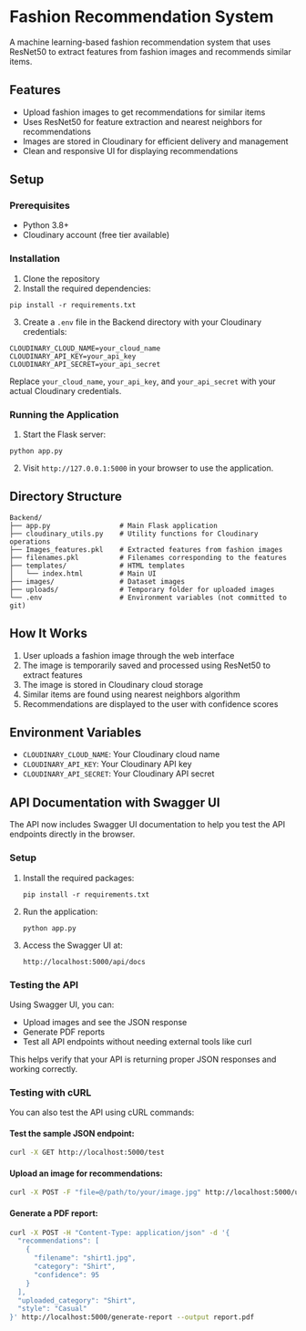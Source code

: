 # Fashion Recommendation System

A machine learning-based fashion recommendation system that uses ResNet50 to extract features from fashion images and recommends similar items.

## Features

- Upload fashion images to get recommendations for similar items
- Uses ResNet50 for feature extraction and nearest neighbors for recommendations
- Images are stored in Cloudinary for efficient delivery and management
- Clean and responsive UI for displaying recommendations

## Setup

### Prerequisites

- Python 3.8+
- Cloudinary account (free tier available)

### Installation

1. Clone the repository
2. Install the required dependencies:
```
pip install -r requirements.txt
```

3. Create a `.env` file in the Backend directory with your Cloudinary credentials:
```
CLOUDINARY_CLOUD_NAME=your_cloud_name
CLOUDINARY_API_KEY=your_api_key
CLOUDINARY_API_SECRET=your_api_secret
```

Replace `your_cloud_name`, `your_api_key`, and `your_api_secret` with your actual Cloudinary credentials.

### Running the Application

1. Start the Flask server:
```
python app.py
```

2. Visit `http://127.0.0.1:5000` in your browser to use the application.

## Directory Structure

```
Backend/
├── app.py                 # Main Flask application
├── cloudinary_utils.py    # Utility functions for Cloudinary operations
├── Images_features.pkl    # Extracted features from fashion images
├── filenames.pkl          # Filenames corresponding to the features
├── templates/             # HTML templates
│   └── index.html         # Main UI
├── images/                # Dataset images
├── uploads/               # Temporary folder for uploaded images
└── .env                   # Environment variables (not committed to git)
```

## How It Works

1. User uploads a fashion image through the web interface
2. The image is temporarily saved and processed using ResNet50 to extract features
3. The image is stored in Cloudinary cloud storage
4. Similar items are found using nearest neighbors algorithm
5. Recommendations are displayed to the user with confidence scores

## Environment Variables

- `CLOUDINARY_CLOUD_NAME`: Your Cloudinary cloud name
- `CLOUDINARY_API_KEY`: Your Cloudinary API key
- `CLOUDINARY_API_SECRET`: Your Cloudinary API secret

## API Documentation with Swagger UI

The API now includes Swagger UI documentation to help you test the API endpoints directly in the browser.

### Setup

1. Install the required packages:
   ```
   pip install -r requirements.txt
   ```

2. Run the application:
   ```
   python app.py
   ```

3. Access the Swagger UI at: 
   ```
   http://localhost:5000/api/docs
   ```

### Testing the API

Using Swagger UI, you can:
- Upload images and see the JSON response
- Generate PDF reports
- Test all API endpoints without needing external tools like curl

This helps verify that your API is returning proper JSON responses and working correctly.

### Testing with cURL

You can also test the API using cURL commands:

#### Test the sample JSON endpoint:
```bash
curl -X GET http://localhost:5000/test
```

#### Upload an image for recommendations:
```bash
curl -X POST -F "file=@/path/to/your/image.jpg" http://localhost:5000/upload
```

#### Generate a PDF report:
```bash
curl -X POST -H "Content-Type: application/json" -d '{
  "recommendations": [
    {
      "filename": "shirt1.jpg",
      "category": "Shirt",
      "confidence": 95
    }
  ],
  "uploaded_category": "Shirt",
  "style": "Casual"
}' http://localhost:5000/generate-report --output report.pdf
``` 